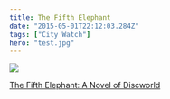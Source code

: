 ```yaml
---
title: The Fifth Elephant
date: "2015-05-01T22:12:03.284Z"
tags: ["City Watch"]
hero: "test.jpg"
---
```


<a target="_blank"  href="https://www.amazon.com/gp/product/0062280139/ref=as_li_tl?ie=UTF8&camp=1789&creative=9325&creativeASIN=0062280139&linkCode=as2&tag=onionblosso01-20&linkId=2c814de48185cc64bb9726834b9c40dc"><img border="0" src="//ws-na.amazon-adsystem.com/widgets/q?_encoding=UTF8&MarketPlace=US&ASIN=0062280139&ServiceVersion=20070822&ID=AsinImage&WS=1&Format=_SL250_&tag=onionblosso01-20" ></a><img src="//ir-na.amazon-adsystem.com/e/ir?t=onionblosso01-20&l=am2&o=1&a=0062280139" width="1" height="1" border="0" alt="" style="border:none !important; margin:0px !important;" />

<a target="_blank" href="https://www.amazon.com/gp/product/0062280139/ref=as_li_tl?ie=UTF8&camp=1789&creative=9325&creativeASIN=0062280139&linkCode=as2&tag=onionblosso01-20&linkId=0f48c8676c6e8f00286a55e89313a4a1">The Fifth Elephant: A Novel of Discworld</a><img src="//ir-na.amazon-adsystem.com/e/ir?t=onionblosso01-20&l=am2&o=1&a=0062280139" width="1" height="1" border="0" alt="" style="border:none !important; margin:0px !important;" />